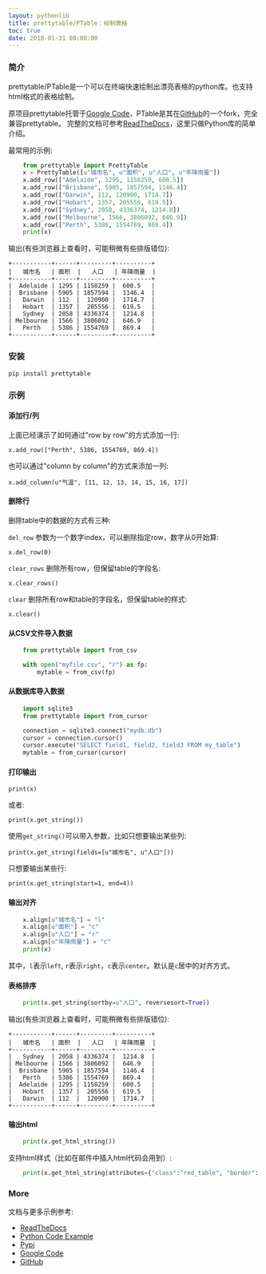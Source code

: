 ```yaml
---
layout: pythonlib
title: prettytable/PTable：绘制表格
toc: true
date: 2018-01-31 00:00:00
---
```


### 简介

prettytable/PTable是一个可以在终端快速绘制出漂亮表格的python库。也支持html格式的表格绘制。

原项目prettytable托管于[Google Code][google-code]，PTable是其在[GitHub][github]的一个fork，完全兼容prettytable。
完整的文档可参考[ReadTheDocs][readthedocs]，这里只做Python库的简单介绍。

最常用的示例:

``` python
    from prettytable import PrettyTable
    x = PrettyTable([u"城市名", u"面积", u"人口", u"年降雨量"])
    x.add_row(["Adelaide", 1295, 1158259, 600.5])
    x.add_row(["Brisbane", 5905, 1857594, 1146.4])
    x.add_row(["Darwin", 112, 120900, 1714.7])
    x.add_row(["Hobart", 1357, 205556, 619.5])
    x.add_row(["Sydney", 2058, 4336374, 1214.8])
    x.add_row(["Melbourne", 1566, 3806092, 646.9])
    x.add_row(["Perth", 5386, 1554769, 869.4])
    print(x)
```

输出(有些浏览器上查看时，可能稍微有些排版错位):

    +-----------+------+---------+----------+
    |   城市名   | 面积  |   人口   | 年降雨量  |
    +-----------+------+---------+----------+
    |  Adelaide | 1295 | 1158259 |  600.5   |
    |  Brisbane | 5905 | 1857594 |  1146.4  |
    |   Darwin  | 112  |  120900 |  1714.7  |
    |   Hobart  | 1357 |  205556 |  619.5   |
    |   Sydney  | 2058 | 4336374 |  1214.8  |
    | Melbourne | 1566 | 3806092 |  646.9   |
    |   Perth   | 5386 | 1554769 |  869.4   |
    +-----------+------+---------+----------+

### 安装

    pip install prettytable

### 示例

#### 添加行/列

上面已经演示了如何通过"row by row"的方式添加一行:

    x.add_row(["Perth", 5386, 1554769, 869.4])

也可以通过"column by column"的方式来添加一列:

    x.add_column(u"气温", [11, 12, 13, 14, 15, 16, 17])

#### 删除行

删除table中的数据的方式有三种:

`del_row` 参数为一个数字index，可以删除指定row，数字从0开始算:

    x.del_row(0)  

`clear_rows` 删除所有row，但保留table的字段名:

    x.clear_rows()

`clear` 删除所有row和table的字段名，但保留table的样式:

    x.clear()

#### 从CSV文件导入数据

``` python
    from prettytable import from_csv

    with open("myfile.csv", "r") as fp:
        mytable = from_csv(fp)
```

#### 从数据库导入数据

``` python
    import sqlite3
    from prettytable import from_cursor

    connection = sqlite3.connect("mydb.db")
    cursor = connection.cursor()
    cursor.execute("SELECT field1, field2, field3 FROM my_table")
    mytable = from_cursor(cursor)
```

#### 打印输出

    print(x)

或者:

    print(x.get_string())

使用`get_string()`可以带入参数，比如只想要输出某些列:

    print(x.get_string(fields=[u"城市名", u"人口"]))

只想要输出某些行:

    print(x.get_string(start=1, end=4))

#### 输出对齐

``` python
    x.align[u"城市名"] = "l"
    x.align[u"面积"] = "c"
    x.align[u"人口"] = "r"
    x.align[u"年降雨量"] = "c"
    print(x)
```
其中，`l`表示`left`, `r`表示`right`，`c`表示`center`。默认是`c`居中的对齐方式。


#### 表格排序

``` python
    print(x.get_string(sortby=u"人口", reversesort=True))
```

输出(有些浏览器上查看时，可能稍微有些排版错位):

    +-----------+------+---------+----------+
    |   城市名   | 面积  |   人口   | 年降雨量  |
    +-----------+------+---------+----------+
    |   Sydney  | 2058 | 4336374 |  1214.8  |
    | Melbourne | 1566 | 3806092 |  646.9   |
    |  Brisbane | 5905 | 1857594 |  1146.4  |
    |   Perth   | 5386 | 1554769 |  869.4   |
    |  Adelaide | 1295 | 1158259 |  600.5   |
    |   Hobart  | 1357 |  205556 |  619.5   |
    |   Darwin  | 112  |  120900 |  1714.7  |
    +-----------+------+---------+----------+

#### 输出html

``` python
    print(x.get_html_string())
```

支持html样式（比如在邮件中插入html代码会用到）:

``` python
    print(x.get_html_string(attributes={"class":"red_table", "border": "1"}))
```

### More

文档与更多示例参考:
* [ReadTheDocs][readthedocs]
* [Python Code Example][python-code-example]
* [Pypi][pypi]
* [Google Code][google-code]
* [GitHub][github]

[google-code]: https://code.google.com/archive/p/prettytable/
[github]: https://github.com/kxxoling/PTable
[readthedocs]: https://ptable.readthedocs.io/en/latest/
[pypi]: https://pypi.org/project/PTable/
[python-code-example]: https://www.programcreek.com/python/example/58616/prettytable.PrettyTable
